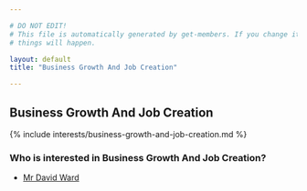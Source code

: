```yaml
---

# DO NOT EDIT!
# This file is automatically generated by get-members. If you change it, bad
# things will happen.

layout: default
title: "Business Growth And Job Creation"

---
```


## Business Growth And Job Creation

{% include interests/business-growth-and-job-creation.md %}

### Who is interested in Business Growth And Job Creation?


* [Mr David Ward](/members/mr-david-ward.html)
